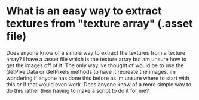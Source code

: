 
# What is an easy way to extract textures from "texture array" (.asset file)

Does anyone know of a simple way to extract the textures from a texture array? I have a .asset file which is the texture array but am unsure how to get the images off of it.
The only way ive thought of would be to use the GetPixelData or GetPixels methods to have it recreate the images, im wondering if anyone has done this before as im unsure where to start with this or if that would even work.
Does anyone know of a more simple way to do this rather then having to make a script to do it for me?

        